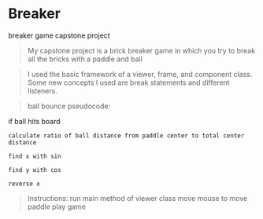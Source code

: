 # Breaker
breaker game capstone project

>My capstone project is a brick breaker game in which you try to break all the bricks with a paddle and ball

>I used the basic framework of a viewer, frame, and component class. Some new concepts I used are break statements and different listeners.

>ball bounce pseudocode:

  if ball hits board
  
    calculate ratio of ball distance from paddle center to total center distance
    
    find x with sin
    
    find y with cos
    
    reverse x
    
>Instructions:
  run main method of viewer class
  move mouse to move paddle
  play game
